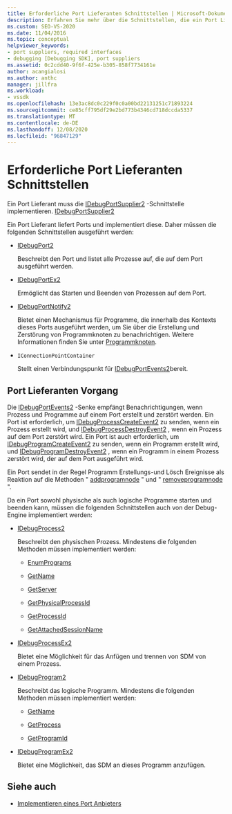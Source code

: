 ```yaml
---
title: Erforderliche Port Lieferanten Schnittstellen | Microsoft-Dokumentation
description: Erfahren Sie mehr über die Schnittstellen, die ein Port Lieferant ausführen muss. Ein Port Lieferant liefert Ports und implementiert diese.
ms.custom: SEO-VS-2020
ms.date: 11/04/2016
ms.topic: conceptual
helpviewer_keywords:
- port suppliers, required interfaces
- debugging [Debugging SDK], port suppliers
ms.assetid: 0c2cdd40-9f6f-425e-b305-858f7734161e
author: acangialosi
ms.author: anthc
manager: jillfra
ms.workload:
- vssdk
ms.openlocfilehash: 13e3ac8dc0c229f0c0a00bd22131251c71893224
ms.sourcegitcommit: ce85cff795df29e2bd773b4346cd718dccda5337
ms.translationtype: MT
ms.contentlocale: de-DE
ms.lasthandoff: 12/08/2020
ms.locfileid: "96847129"
---
```

# <a name="required-port-supplier-interfaces"></a>Erforderliche Port Lieferanten Schnittstellen
Ein Port Lieferant muss die [IDebugPortSupplier2](../../extensibility/debugger/reference/idebugportsupplier2.md) -Schnittstelle implementieren. [IDebugPortSupplier2](../../extensibility/debugger/reference/idebugportsupplier2.md)

 Ein Port Lieferant liefert Ports und implementiert diese. Daher müssen die folgenden Schnittstellen ausgeführt werden:

- [IDebugPort2](../../extensibility/debugger/reference/idebugport2.md)

  Beschreibt den Port und listet alle Prozesse auf, die auf dem Port ausgeführt werden.

- [IDebugPortEx2](../../extensibility/debugger/reference/idebugportex2.md)

  Ermöglicht das Starten und Beenden von Prozessen auf dem Port.

- [IDebugPortNotify2](../../extensibility/debugger/reference/idebugportnotify2.md)

  Bietet einen Mechanismus für Programme, die innerhalb des Kontexts dieses Ports ausgeführt werden, um Sie über die Erstellung und Zerstörung von Programmknoten zu benachrichtigen. Weitere Informationen finden Sie unter [Programmknoten](../../extensibility/debugger/program-nodes.md).

- `IConnectionPointContainer`

  Stellt einen Verbindungspunkt für [IDebugPortEvents2](../../extensibility/debugger/reference/idebugportevents2.md)bereit.

## <a name="port-supplier-operation"></a>Port Lieferanten Vorgang
 Die [IDebugPortEvents2](../../extensibility/debugger/reference/idebugportevents2.md) -Senke empfängt Benachrichtigungen, wenn Prozess und Programme auf einem Port erstellt und zerstört werden. Ein Port ist erforderlich, um [IDebugProcessCreateEvent2](../../extensibility/debugger/reference/idebugprocesscreateevent2.md) zu senden, wenn ein Prozess erstellt wird, und [IDebugProcessDestroyEvent2](../../extensibility/debugger/reference/idebugprocessdestroyevent2.md) , wenn ein Prozess auf dem Port zerstört wird. Ein Port ist auch erforderlich, um [IDebugProgramCreateEvent2](../../extensibility/debugger/reference/idebugprogramcreateevent2.md) zu senden, wenn ein Programm erstellt wird, und [IDebugProgramDestroyEvent2](../../extensibility/debugger/reference/idebugprogramdestroyevent2.md) , wenn ein Programm in einem Prozess zerstört wird, der auf dem Port ausgeführt wird.

 Ein Port sendet in der Regel Programm Erstellungs-und Lösch Ereignisse als Reaktion auf die Methoden " [addprogramnode](../../extensibility/debugger/reference/idebugportnotify2-addprogramnode.md) " und " [removeprogramnode](../../extensibility/debugger/reference/idebugportnotify2-removeprogramnode.md) ".

 Da ein Port sowohl physische als auch logische Programme starten und beenden kann, müssen die folgenden Schnittstellen auch von der Debug-Engine implementiert werden:

- [IDebugProcess2](../../extensibility/debugger/reference/idebugprocess2.md)

  Beschreibt den physischen Prozess. Mindestens die folgenden Methoden müssen implementiert werden:

  - [EnumPrograms](../../extensibility/debugger/reference/idebugprocess2-enumprograms.md)

  - [GetName](../../extensibility/debugger/reference/idebugprocess2-getname.md)

  - [GetServer](../../extensibility/debugger/reference/idebugprocess2-getserver.md)

  - [GetPhysicalProcessId](../../extensibility/debugger/reference/idebugprocess2-getphysicalprocessid.md)

  - [GetProcessId](../../extensibility/debugger/reference/idebugprocess2-getprocessid.md)

  - [GetAttachedSessionName](../../extensibility/debugger/reference/idebugprocess2-getattachedsessionname.md)

- [IDebugProcessEx2](../../extensibility/debugger/reference/idebugprocessex2.md)

  Bietet eine Möglichkeit für das Anfügen und trennen von SDM von einem Prozess.

- [IDebugProgram2](../../extensibility/debugger/reference/idebugprogram2.md)

  Beschreibt das logische Programm. Mindestens die folgenden Methoden müssen implementiert werden:

  - [GetName](../../extensibility/debugger/reference/idebugprogram2-getname.md)

  - [GetProcess](../../extensibility/debugger/reference/idebugprogram2-getprocess.md)

  - [GetProgramId](../../extensibility/debugger/reference/idebugprogram2-getprogramid.md)

- [IDebugProgramEx2](../../extensibility/debugger/reference/idebugprogramex2.md)

  Bietet eine Möglichkeit, das SDM an dieses Programm anzufügen.

## <a name="see-also"></a>Siehe auch
- [Implementieren eines Port Anbieters](../../extensibility/debugger/implementing-a-port-supplier.md)
